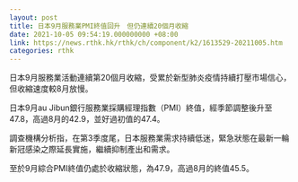 ```yaml
---
layout: post
title: 日本9月服務業PMI終值回升　但仍連續20個月收縮
date: 2021-10-05 09:54:19.000000000 +08:00
link: https://news.rthk.hk/rthk/ch/component/k2/1613529-20211005.htm
categories: rthk
---
```


日本9月服務業活動連續第20個月收縮，受累於新型肺炎疫情持續打壓市場信心，但收縮速度較8月放慢。

日本9月au Jibun銀行服務業採購經理指數（PMI）終值，經季節調整後升至47.8，高過8月的42.9，並好過初值的47.4。

調查機構分析指，在第3季度尾，日本服務業需求持續低迷，緊急狀態在最新一輪新冠感染之際延長實施，繼續抑制產出和需求。

至於9月綜合PMI終值仍處於收縮狀態，為47.9，高過8月的終值45.5。
